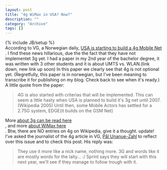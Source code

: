 ```yaml
--- 
layout: post 
title: "4g WiMax in USA? Now?"
description: ""
category: "Archive"
tags: []
---
```

{% include JB/setup %}  
According to VG, a Norwegian daily, <a href="http://www.vg.no/pub/vgart.hbs?artid=126024">USA is starting to build a 4g Mobile Net</a> . I find these news hillarious, due the the fact that they have not implementet 3g yet.
 I had a paper in my 2nd year of the bachelor degree, it was written with 3 other students and it is about UMTS vs. WLAN.(link down, new link up soon) In this paper we clearly see that 4g is not optional yet. (Regretfully, this paper is in norwegian, but I've been meaning to transcribe it for publishing on my blog. Check back to see when it's ready.) A little quote from the paper:
 <blockquote>4G is also started with criterias that will be implemented. This can seem a little hasty when USA is planned to build it's 3g net until 2007. (Wikipedia 2005) Until then, some Mobile Actors has settled for a 2.75G system, EDGE(it builds on the GSM Net)</blockquote>
 More <a href="http://en.wikipedia.org/wiki/3g">about 3g can be read here</a> <br/>, and more <a href="http://en.wikipedia.org/wiki/Wimax">about WiMax here</a> <br/>. Btw, there are NO entries on 4g on Wikipedia, give it a thought.
<span class="medium">update!</span>
I've asked the journalist of the 4g article in VG, <a href="mailto:pal.unanue@vg.no">Pål Unanue-Zahl</a> to reflect over this issue and to check this post. His reply was:
<blockquote>They use it more like a nick name, nothing more. 3G and words like it are mostly words for the laity... :/ Sprint says they will start with this next year, we'll see if they manage to follow trough with it.</blockquote>
